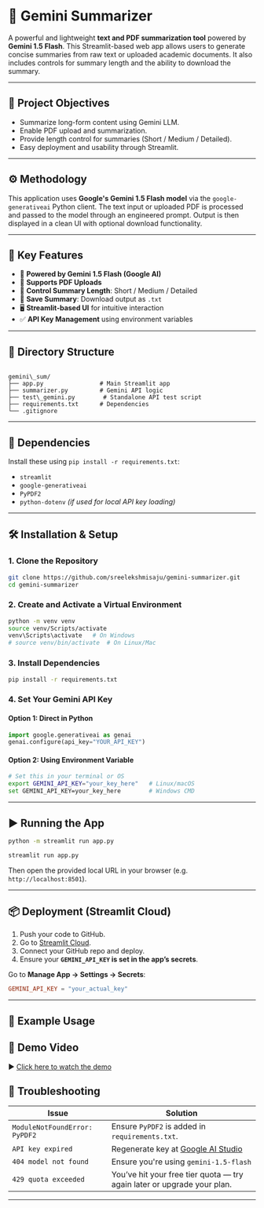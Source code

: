 
# 📄 Gemini Summarizer

A powerful and lightweight **text and PDF summarization tool** powered by **Gemini 1.5 Flash**. This Streamlit-based web app allows users to generate concise summaries from raw text or uploaded academic documents. It also includes controls for summary length and the ability to download the summary.

---

## 🎯 Project Objectives

- Summarize long-form content using Gemini LLM.
- Enable PDF upload and summarization.
- Provide length control for summaries (Short / Medium / Detailed).
- Easy deployment and usability through Streamlit.

---

## ⚙️ Methodology

This application uses **Google's Gemini 1.5 Flash model** via the `google-generativeai` Python client. The text input or uploaded PDF is processed and passed to the model through an engineered prompt. Output is then displayed in a clean UI with optional download functionality.

---

## 🚀 Key Features

- 🧠 **Powered by Gemini 1.5 Flash (Google AI)**
- 📄 **Supports PDF Uploads**
- 📏 **Control Summary Length**: Short / Medium / Detailed
- 💾 **Save Summary**: Download output as `.txt`
- 🖥️ **Streamlit-based UI** for intuitive interaction
- ✅ **API Key Management** using environment variables

---

## 📁 Directory Structure

```

gemini\_sum/
├── app.py                # Main Streamlit app
├── summarizer.py         # Gemini API logic
├── test\_gemini.py        # Standalone API test script
├── requirements.txt      # Dependencies
└── .gitignore

````

---

## 🧰 Dependencies

Install these using `pip install -r requirements.txt`:

- `streamlit`
- `google-generativeai`
- `PyPDF2`
- `python-dotenv` *(if used for local API key loading)*

---

## 🛠️ Installation & Setup

### 1. Clone the Repository

```bash
git clone https://github.com/sreelekshmisaju/gemini-summarizer.git
cd gemini-summarizer
````

### 2. Create and Activate a Virtual Environment

```bash
python -m venv venv
source venv/Scripts/activate
venv\Scripts\activate   # On Windows
# source venv/bin/activate  # On Linux/Mac
```

### 3. Install Dependencies

```bash
pip install -r requirements.txt
```

### 4. Set Your Gemini API Key

#### Option 1: Direct in Python

```python
import google.generativeai as genai
genai.configure(api_key="YOUR_API_KEY")
```

#### Option 2: Using Environment Variable

```bash
# Set this in your terminal or OS
export GEMINI_API_KEY="your_key_here"   # Linux/macOS
set GEMINI_API_KEY=your_key_here        # Windows CMD
```

---

## ▶️ Running the App

```bash
python -m streamlit run app.py

streamlit run app.py
```

Then open the provided local URL in your browser (e.g. `http://localhost:8501`).

---

## 📦 Deployment (Streamlit Cloud)

1. Push your code to GitHub.
2. Go to [Streamlit Cloud](https://streamlit.io/cloud).
3. Connect your GitHub repo and deploy.
4. Ensure your **`GEMINI_API_KEY` is set in the app’s secrets**.

Go to **Manage App → Settings → Secrets**:

```toml
GEMINI_API_KEY = "your_actual_key"
```

---

## 🧪 Example Usage

## 🎥 Demo Video

▶️ [Click here to watch the demo](https://drive.google.com/file/d/1pdgQ4s5OJTD908jzAaBAdskv_l1jT-c4/view?usp=sharing)


## 🧩 Troubleshooting

| Issue                         | Solution                                                                |
| ----------------------------- | ----------------------------------------------------------------------- |
| `ModuleNotFoundError: PyPDF2` | Ensure `PyPDF2` is added in `requirements.txt`.                         |
| `API key expired`             | Regenerate key at [Google AI Studio](https://makersuite.google.com/app) |
| `404 model not found`         | Ensure you're using `gemini-1.5-flash`                                  |
| `429 quota exceeded`          | You’ve hit your free tier quota — try again later or upgrade your plan. |

---




